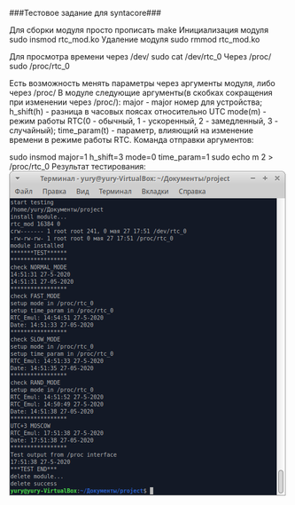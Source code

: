 ###Тестовое задание для syntacore###

Для сборки модуля просто прописать make
Инициализация модуля sudo insmod rtc_mod.ko
Удаление модуля sudo rmmod rtc_mod.ko

Для просмотра времени через /dev/ sudo cat /dev/rtc_0
Через /proc/ sudo /proc/rtc_0

Есть возможность менять параметры через аргументы модуля, либо через /proc/
В модуле следующие аргументы(в скобках сокращения при изменении через /proc/):
	major - major номер для устройства;
	h_shift(h) - разница в часовых поясах относительно UTC
	mode(m) - режим работы RTC(0 - обычный, 1 - ускоренный, 2 - замедленный, 3 - случайный);
	time_param(t) - параметр, влияющий на изменение времени в режиме работы RTC.
Команда отправки аргументов:

sudo insmod major=1 h_shift=3 mode=0 time_param=1
sudo echo m 2 > /proc/rtc_0
Результат тестирования:
![image](https://github.com/imblowfish/RTC_emulator_linux/blob/master/test_res.png)

